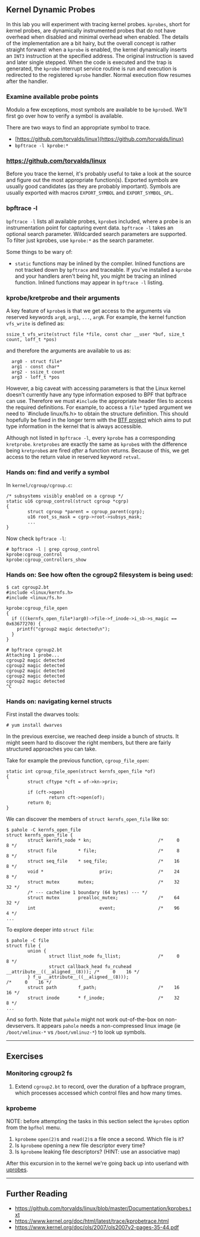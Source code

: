 ## Kernel Dynamic Probes

In this lab you will experiment with tracing kernel probes. `kprobes`, short
for *k*ernel probes, are dynamically instrumented probes that do not have overhead
when disabled and minimal overhead when enabled. The details of the implementation
are a bit hairy, but the overall concept is rather straight forward: when a `kprobe`
is enabled, the kernel dynamically inserts an `INT3` instruction at the specified
address. The original instruction is saved and later single stepped.
When the code is executed and the trap is generated, the `kprobe` interrupt service
routine is run and execution is redirected to the registered `kprobe` handler. Normal
execution flow resumes after the handler.

### Examine available probe points

Modulo a few exceptions, most symbols are available to be `kprobe`d. We'll first
go over how to verify a symbol is available.

There are two ways to find an appropriate symbol to trace.

* [https://github.com/torvalds/linux](https://github.com/torvalds/linux)
* `bpftrace -l kprobe:*`

### https://github.com/torvalds/linux

Before you trace the kernel, it's probably useful to take a look at the source and
figure out the most appropriate function(s). Exported symbols are usually good
candidates (as they are probably important). Symbols are usually exported with
macros `EXPORT_SYMBOL` and `EXPORT_SYMBOL_GPL`.

### bpftrace -l

`bpftrace -l` lists all available probes, `kprobe`s included, where a
probe is an instrumentation point for capturing event data. `bpftrace -l`
takes an optional search parameter. Wildcarded search parameters are supported.
To filter just kprobes, use `kprobe:*` as the search parameter.

Some things to be wary of:
* `static` functions may be inlined by the compiler. Inlined functions are not
  tracked down by `bpftrace` and traceable. If you've installed a `kprobe` and your
  handlers aren't being hit, you might be tracing an inlined function. Inlined
  functions may appear in `bpftrace -l` listing.

### kprobe/kretprobe and their arguments

A key feature of `kprobe`s is that we get access to the arguments via reserved
keywords `arg0`, `arg1`, `...`,  `argN`. For example, the kernel function `vfs_write` is defined as:

```
ssize_t vfs_write(struct file *file, const char __user *buf, size_t count, loff_t *pos)
```

and therefore the arguments are available to us as:

```
  arg0 - struct file*
  arg1 - const char*
  arg2 - ssize_t count
  arg3 - loff_t *pos
```

However, a big caveat with accessing parameters is that the Linux kernel doesn't currently have any type information exposed to BPF that bpftrace can use. Therefore we must `#include` the appropriate header files to access the required definitions. For example, to access a `file*` typed argument we need to `#include linux/fs.h> to obtain the structure definition. This should hopefully be fixed in the longer term with the [BTF project](https://facebookmicrosites.github.io/bpf/blog/2018/11/14/btf-enhancement.html) which aims to put type information in the kernel that is always accessible.


Although not listed in `bpftrace -l`, every `kprobe` has a corresponding `kretprobe`.
`kretprobes` are exactly the same as `kprobe`s with the difference being `kretprobe`s
are fired _after_ a function returns. Because of this, we get access to the return
value in reserved keyword `retval`.

### Hands on: find and verify a symbol

In `kernel/cgroup/cgroup.c`:

```
/* subsystems visibly enabled on a cgroup */
static u16 cgroup_control(struct cgroup *cgrp)
{
        struct cgroup *parent = cgroup_parent(cgrp);
        u16 root_ss_mask = cgrp->root->subsys_mask;
        ...
}
```

Now check `bpftrace -l`:

```
# bpftrace -l | grep cgroup_control
kprobe:cgroup_control
kprobe:cgroup_controllers_show
```

### Hands on: See how often the cgroup2 filesystem is being used:

```
$ cat cgroup2.bt
#include <linux/kernfs.h>
#include <linux/fs.h>

kprobe:cgroup_file_open
{
  if (((kernfs_open_file*)arg0)->file->f_inode->i_sb->s_magic == 0x63677270) {
    printf("cgroup2 magic detected\n");
  }
}

# bpftrace cgroup2.bt
Attaching 1 probe...
cgroup2 magic detected
cgroup2 magic detected
cgroup2 magic detected
cgroup2 magic detected
cgroup2 magic detected
^C

```

### Hands on: navigating kernel structs

First install the dwarves tools:
```
# yum install dwarves
```

In the previous exercise, we reached deep inside a bunch of structs. It might seem
hard to discover the right members, but there are fairly structured approaches you
can take.

Take for example the previous function, `cgroup_file_open`:
```
static int cgroup_file_open(struct kernfs_open_file *of)
{
        struct cftype *cft = of->kn->priv;

        if (cft->open)
                return cft->open(of);
        return 0;
}
```

We can discover the members of `struct kernfs_open_file` like so:
```
$ pahole -C kernfs_open_file
struct kernfs_open_file {
        struct kernfs_node * kn;                         /*     0     8 */
        struct file        * file;                       /*     8     8 */
        struct seq_file    * seq_file;                   /*    16     8 */
        void *                     priv;                 /*    24     8 */
        struct mutex       mutex;                        /*    32    32 */
        /* --- cacheline 1 boundary (64 bytes) --- */
        struct mutex       prealloc_mutex;               /*    64    32 */
        int                        event;                /*    96     4 */
...
```

To explore deeper into `struct file`:
```
$ pahole -C file
struct file {
        union {
                struct llist_node fu_llist;              /*     0     8 */
                struct callback_head fu_rcuhead __attribute__((__aligned__(8))); /*     0    16 */
        } f_u __attribute__((__aligned__(8)));                                           /*     0    16 */
        struct path        f_path;                       /*    16    16 */
        struct inode       * f_inode;                    /*    32     8 */
...
```

And so forth. Note that `pahole` might not work out-of-the-box on non-devservers.
It appears `pahole` needs a non-compressed linux image (ie `/boot/vmlinux-*` vs
`/boot/vmlinuz-*`) to look up symbols.

---

## Exercises

### Monitoring cgroup2 fs

1. Extend `cgroup2.bt` to record, over the duration of a bpftrace program, which
   processes accessed which control files and how many times.

### kprobeme

NOTE: before attempting the tasks in this section select the `kprobes` option from the `bpfhol` menu.

1. `kprobeme` `open(2)`s and `read(2)`s a file once a second. Which file is it?
1. Is `kprobeme` opening a new file descriptor every time?
1. Is `kprobeme` leaking file descriptors? (HINT: use an associative map)


After this excursion in to the kernel we're going back up into userland with [uprobes](uprobe.pdf).

---

## Further Reading

* https://github.com/torvalds/linux/blob/master/Documentation/kprobes.txt
* https://www.kernel.org/doc/html/latest/trace/kprobetrace.html
* https://www.kernel.org/doc/ols/2007/ols2007v2-pages-35-44.pdf
